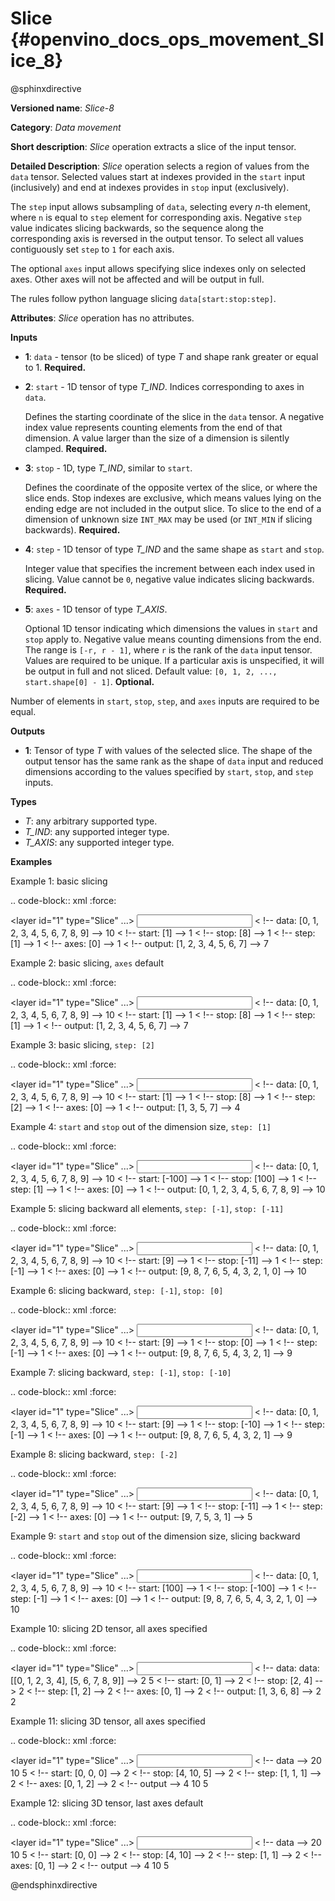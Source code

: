 # Slice {#openvino_docs_ops_movement_Slice_8}

@sphinxdirective

**Versioned name**: *Slice-8*

**Category**: *Data movement*

**Short description**: *Slice* operation extracts a slice of the input tensor.

**Detailed Description**: *Slice* operation selects a region of values from the ``data`` tensor.
Selected values start at indexes provided in the ``start`` input (inclusively) and end
at indexes provides in ``stop`` input (exclusively).

The ``step`` input allows subsampling of ``data``, selecting every *n*-th element,
where ``n`` is equal to ``step`` element for corresponding axis.
Negative ``step`` value indicates slicing backwards, so the sequence along the corresponding axis is reversed in the output tensor.
To select all values contiguously set ``step`` to ``1`` for each axis.

The optional ``axes`` input allows specifying slice indexes only on selected axes.
Other axes will not be affected and will be output in full.

The rules follow python language slicing ``data[start:stop:step]``.

**Attributes**: *Slice* operation has no attributes.

**Inputs**

* **1**: ``data`` - tensor (to be sliced) of type *T* and shape rank greater or equal to 1. **Required.**

* **2**: ``start`` - 1D tensor of type *T_IND*. Indices corresponding to axes in ``data``.

  Defines the starting coordinate of the slice in the ``data`` tensor.
  A negative index value represents counting elements from the end of that dimension.
  A value larger than the size of a dimension is silently clamped. **Required.**

* **3**: ``stop`` - 1D, type *T_IND*, similar to ``start``.

  Defines the coordinate of the opposite vertex of the slice, or where the slice ends.
  Stop indexes are exclusive, which means values lying on the ending edge are
  not included in the output slice.
  To slice to the end of a dimension of unknown size ``INT_MAX``
  may be used (or ``INT_MIN`` if slicing backwards). **Required.**

* **4**: ``step`` - 1D tensor of type *T_IND* and the same shape as ``start`` and ``stop``.

  Integer value that specifies the increment between each index used in slicing.
  Value cannot be ``0``, negative value indicates slicing backwards. **Required.**

* **5**: ``axes`` - 1D tensor of type *T_AXIS*.

  Optional 1D tensor indicating which dimensions the values in ``start`` and ``stop`` apply to.
  Negative value means counting dimensions from the end. The range is ``[-r, r - 1]``, where ``r`` is the rank of the ``data`` input tensor.
  Values are required to be unique. If a particular axis is unspecified, it will be output in full and not sliced.
  Default value: ``[0, 1, 2, ..., start.shape[0] - 1]``. **Optional.**

Number of elements in ``start``, ``stop``, ``step``, and ``axes`` inputs are required to be equal.

**Outputs**

* **1**: Tensor of type *T* with values of the selected slice. The shape of the output tensor has the same rank as the shape of ``data`` input and reduced dimensions according to the values specified by ``start``, ``stop``, and ``step`` inputs.

**Types**

* *T*: any arbitrary supported type.
* *T_IND*: any supported integer type.
* *T_AXIS*: any supported integer type.


**Examples**

Example 1: basic slicing

.. code-block:: xml
   :force:

  <layer id="1" type="Slice" ...>
      <input>
          <port id="0">       < !-- data: [0, 1, 2, 3, 4, 5, 6, 7, 8, 9] -->
            <dim>10</dim>
          </port>
          <port id="1">       < !-- start: [1] -->
            <dim>1</dim>
          </port>
          <port id="2">       < !-- stop: [8] -->
            <dim>1</dim>
          </port>
          <port id="3">       < !-- step: [1] -->
            <dim>1</dim>
          </port>
          <port id="4">       < !-- axes: [0] -->
            <dim>1</dim>
          </port>
      </input>
      <output>
          <port id="5">       < !-- output: [1, 2, 3, 4, 5, 6, 7] -->
              <dim>7</dim>
          </port>
      </output>
  </layer>


Example 2: basic slicing, ``axes`` default

.. code-block:: xml
   :force:

  <layer id="1" type="Slice" ...>
      <input>
          <port id="0">       < !-- data: [0, 1, 2, 3, 4, 5, 6, 7, 8, 9] -->
            <dim>10</dim>
          </port>
          <port id="1">       < !-- start: [1] -->
            <dim>1</dim>
          </port>
          <port id="2">       < !-- stop: [8] -->
            <dim>1</dim>
          </port>
          <port id="3">       < !-- step: [1] -->
            <dim>1</dim>
          </port>
      </input>
      <output>
          <port id="4">       < !-- output: [1, 2, 3, 4, 5, 6, 7] -->
              <dim>7</dim>
          </port>
      </output>
  </layer>


Example 3: basic slicing, ``step: [2]``

.. code-block:: xml
   :force:

  <layer id="1" type="Slice" ...>
      <input>
          <port id="0">       < !-- data: [0, 1, 2, 3, 4, 5, 6, 7, 8, 9] -->
            <dim>10</dim>
          </port>
          <port id="1">       < !-- start: [1] -->
            <dim>1</dim>
          </port>
          <port id="2">       < !-- stop: [8] -->
            <dim>1</dim>
          </port>
          <port id="3">       < !-- step: [2] -->
            <dim>1</dim>
          </port>
          <port id="4">       < !-- axes: [0] -->
            <dim>1</dim>
          </port>
      </input>
      <output>
          <port id="5">       < !-- output: [1, 3, 5, 7] -->
              <dim>4</dim>
          </port>
      </output>
  </layer>

Example 4: ``start`` and ``stop`` out of the dimension size, ``step: [1]``

.. code-block:: xml
   :force:

  <layer id="1" type="Slice" ...>
      <input>
          <port id="0">       < !-- data: [0, 1, 2, 3, 4, 5, 6, 7, 8, 9] -->
            <dim>10</dim>
          </port>
          <port id="1">       < !-- start: [-100] -->
            <dim>1</dim>
          </port>
          <port id="2">       < !-- stop: [100] -->
            <dim>1</dim>
          </port>
          <port id="3">       < !-- step: [1] -->
            <dim>1</dim>
          </port>
          <port id="4">       < !-- axes: [0] -->
            <dim>1</dim>
          </port>
      </input>
      <output>
          <port id="5">       < !-- output: [0, 1, 2, 3, 4, 5, 6, 7, 8, 9] -->
              <dim>10</dim>
          </port>
      </output>
  </layer>


Example 5: slicing backward all elements, ``step: [-1]``, ``stop: [-11]``

.. code-block:: xml
   :force:

  <layer id="1" type="Slice" ...>
      <input>
          <port id="0">       < !-- data: [0, 1, 2, 3, 4, 5, 6, 7, 8, 9] -->
            <dim>10</dim>
          </port>
          <port id="1">       < !-- start: [9] -->
            <dim>1</dim>
          </port>
          <port id="2">       < !-- stop: [-11] -->
            <dim>1</dim>
          </port>
          <port id="3">       < !-- step: [-1] -->
            <dim>1</dim>
          </port>
          <port id="4">       < !-- axes: [0] -->
            <dim>1</dim>
          </port>
      </input>
      <output>
          <port id="5">       < !-- output: [9, 8, 7, 6, 5, 4, 3, 2, 1, 0] -->
              <dim>10</dim>
          </port>
      </output>
  </layer>


Example 6: slicing backward, ``step: [-1]``, ``stop: [0]``

.. code-block:: xml
   :force:

  <layer id="1" type="Slice" ...>
      <input>
          <port id="0">       < !-- data: [0, 1, 2, 3, 4, 5, 6, 7, 8, 9] -->
            <dim>10</dim>
          </port>
          <port id="1">       < !-- start: [9] -->
            <dim>1</dim>
          </port>
          <port id="2">       < !-- stop: [0] -->
            <dim>1</dim>
          </port>
          <port id="3">       < !-- step: [-1] -->
            <dim>1</dim>
          </port>
          <port id="4">       < !-- axes: [0] -->
            <dim>1</dim>
          </port>
      </input>
      <output>
          <port id="5">       < !-- output: [9, 8, 7, 6, 5, 4, 3, 2, 1] -->
              <dim>9</dim>
          </port>
      </output>
  </layer>


Example 7: slicing backward, ``step: [-1]``, ``stop: [-10]``

.. code-block:: xml
   :force:

  <layer id="1" type="Slice" ...>
      <input>
          <port id="0">       < !-- data: [0, 1, 2, 3, 4, 5, 6, 7, 8, 9] -->
            <dim>10</dim>
          </port>
          <port id="1">       < !-- start: [9] -->
            <dim>1</dim>
          </port>
          <port id="2">       < !-- stop: [-10] -->
            <dim>1</dim>
          </port>
          <port id="3">       < !-- step: [-1] -->
            <dim>1</dim>
          </port>
          <port id="4">       < !-- axes: [0] -->
            <dim>1</dim>
          </port>
      </input>
      <output>
          <port id="5">       < !-- output: [9, 8, 7, 6, 5, 4, 3, 2, 1] -->
              <dim>9</dim>
          </port>
      </output>
  </layer>


Example 8: slicing backward, ``step: [-2]``

.. code-block:: xml
   :force:

  <layer id="1" type="Slice" ...>
      <input>
          <port id="0">       < !-- data: [0, 1, 2, 3, 4, 5, 6, 7, 8, 9] -->
            <dim>10</dim>
          </port>
          <port id="1">       < !-- start: [9] -->
            <dim>1</dim>
          </port>
          <port id="2">       < !-- stop: [-11] -->
            <dim>1</dim>
          </port>
          <port id="3">       < !-- step: [-2] -->
            <dim>1</dim>
          </port>
          <port id="4">       < !-- axes: [0] -->
            <dim>1</dim>
          </port>
      </input>
      <output>
          <port id="5">       < !-- output: [9, 7, 5, 3, 1] -->
              <dim>5</dim>
          </port>
      </output>
  </layer>


Example 9: ``start`` and ``stop`` out of the dimension size, slicing backward

.. code-block:: xml
   :force:

  <layer id="1" type="Slice" ...>
      <input>
          <port id="0">       < !-- data: [0, 1, 2, 3, 4, 5, 6, 7, 8, 9] -->
            <dim>10</dim>
          </port>
          <port id="1">       < !-- start: [100] -->
            <dim>1</dim>
          </port>
          <port id="2">       < !-- stop: [-100] -->
            <dim>1</dim>
          </port>
          <port id="3">       < !-- step: [-1] -->
            <dim>1</dim>
          </port>
          <port id="4">       < !-- axes: [0] -->
            <dim>1</dim>
          </port>
      </input>
      <output>
          <port id="5">       < !-- output: [9, 8, 7, 6, 5, 4, 3, 2, 1, 0] -->
              <dim>10</dim>
          </port>
      </output>
  </layer>


Example 10: slicing 2D tensor, all axes specified

.. code-block:: xml
   :force:

  <layer id="1" type="Slice" ...>
      <input>
          <port id="0">       < !-- data: data: [[0, 1, 2, 3, 4], [5, 6, 7, 8, 9]] -->
            <dim>2</dim>
            <dim>5</dim>
          </port>
          <port id="1">       < !-- start: [0, 1] -->
            <dim>2</dim>
          </port>
          <port id="2">       < !-- stop: [2, 4] -->
            <dim>2</dim>
          </port>
          <port id="3">       < !-- step: [1, 2] -->
            <dim>2</dim>
          </port>
          <port id="4">       < !-- axes: [0, 1] -->
            <dim>2</dim>
          </port>
      </input>
      <output>
          <port id="5">      < !-- output: [1, 3, 6, 8] -->
              <dim>2</dim>
              <dim>2</dim>
          </port>
      </output>
  </layer>


Example 11: slicing 3D tensor, all axes specified

.. code-block:: xml
   :force:

  <layer id="1" type="Slice" ...>
      <input>
          <port id="0">       < !-- data -->
            <dim>20</dim>
            <dim>10</dim>
            <dim>5</dim>
          </port>
          <port id="1">       < !-- start: [0, 0, 0] -->
            <dim>2</dim>
          </port>
          <port id="2">       < !-- stop: [4, 10, 5] -->
            <dim>2</dim>
          </port>
          <port id="3">       < !-- step: [1, 1, 1] -->
            <dim>2</dim>
          </port>
          <port id="4">       < !-- axes: [0, 1, 2] -->
            <dim>2</dim>
          </port>
      </input>
      <output>
          <port id="5">       < !-- output -->
              <dim>4</dim>
              <dim>10</dim>
              <dim>5</dim>
          </port>
      </output>
  </layer>

Example 12: slicing 3D tensor, last axes default

.. code-block:: xml
   :force:

  <layer id="1" type="Slice" ...>
      <input>
          <port id="0">       < !-- data -->
            <dim>20</dim>
            <dim>10</dim>
            <dim>5</dim>
          </port>
          <port id="1">       < !-- start: [0, 0] -->
            <dim>2</dim>
          </port>
          <port id="2">       < !-- stop: [4, 10] -->
            <dim>2</dim>
          </port>
          <port id="3">       < !-- step: [1, 1] -->
            <dim>2</dim>
          </port>
          <port id="4">       < !-- axes: [0, 1] -->
            <dim>2</dim>
          </port>
      </input>
      <output>
          <port id="5">       < !-- output -->
              <dim>4</dim>
              <dim>10</dim>
              <dim>5</dim>
          </port>
      </output>
  </layer>

@endsphinxdirective

